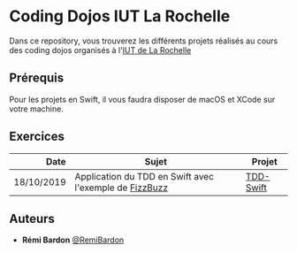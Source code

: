 # Coding Dojos IUT La Rochelle

Dans ce repository, vous trouverez les différents projets réalisés au cours des coding dojos organisés à l'[IUT de La Rochelle](http://www.iut-larochelle.fr)

## Prérequis

Pour les projets en Swift, il vous faudra disposer de macOS et XCode sur votre machine.

## Exercices

|Date      |Sujet                                                                                            |Projet                |
|---------:|-------------------------------------------------------------------------------------------------|----------------------|
|18/10/2019|Application du TDD en Swift avec l'exemple de [FizzBuzz](https://en.wikipedia.org/wiki/Fizz_buzz)|[TDD-Swift](TDD-Swift)|

## Auteurs

* **Rémi Bardon** [@RemiBardon](https://github.com/RemiBardon)
